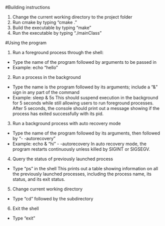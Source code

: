 #Building instructions

1.    Change the current working directory to the project folder
2.    Run cmake by typing “cmake .”
3.    Build the executable by typing “make”
4.    Run the executable by typing “./mainClass”

#Using the program

1. Run a foreground process through the shell:
-    Type the name of the program followed by arguments to be passed in
-    Example: 
        echo “hello”
        
2.  Run a process in the background
-    Type the name is the program followed by its arguments; include a “&” sign in any part of the command
-    Example: 
        sleep & 5s
This should suspend execution in the background for 5 seconds while still allowing users to run foreground processes. After 5 seconds, the console should print out a message showing if the process has exited successfully with its pid.

3.  Run a background process with auto recovery mode
-    Type the name of the program followed by its arguments, then followed by “- -autorecovery”
-    Example: 
        echo & “hi” - -autorecovery
In auto recovery mode, the program restarts continuously unless killed by SIGINT or SIGSEGV.

4.  Query the status of previously launched process
-    Type “ps” in the shell
This prints out a table showing information on all the previously launched processes, including the process name, its status, and its exit status.

5.    Change current working directory
-   Type “cd” followed by the subdirectory

6.    Exit the shell
-   Type “exit”
